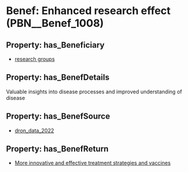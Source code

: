 # Benef: __Enhanced research effect__ (PBN__Benef_1008)

## Property: has_Beneficiary

* [research groups](../Stakeholder/PBN__Stakeholder_172)

## Property: has_BenefDetails

Valuable insights into disease processes and improved understanding of disease

## Property: has_BenefSource

* [dron_data_2022](../Article/PBN__Article_208)

## Property: has_BenefReturn

* [More innovative and effective treatment strategies and vaccines](../BenefReturn/PBN__BenefReturn_1122)


